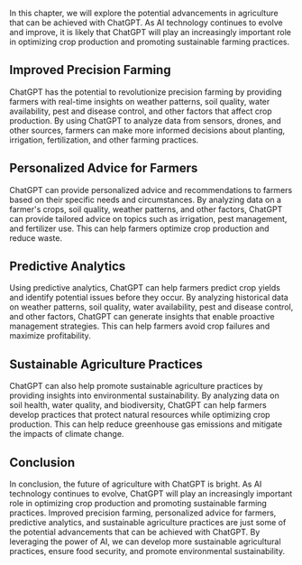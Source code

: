 
In this chapter, we will explore the potential advancements in agriculture that can be achieved with ChatGPT. As AI technology continues to evolve and improve, it is likely that ChatGPT will play an increasingly important role in optimizing crop production and promoting sustainable farming practices.

Improved Precision Farming
--------------------------

ChatGPT has the potential to revolutionize precision farming by providing farmers with real-time insights on weather patterns, soil quality, water availability, pest and disease control, and other factors that affect crop production. By using ChatGPT to analyze data from sensors, drones, and other sources, farmers can make more informed decisions about planting, irrigation, fertilization, and other farming practices.

Personalized Advice for Farmers
-------------------------------

ChatGPT can provide personalized advice and recommendations to farmers based on their specific needs and circumstances. By analyzing data on a farmer's crops, soil quality, weather patterns, and other factors, ChatGPT can provide tailored advice on topics such as irrigation, pest management, and fertilizer use. This can help farmers optimize crop production and reduce waste.

Predictive Analytics
--------------------

Using predictive analytics, ChatGPT can help farmers predict crop yields and identify potential issues before they occur. By analyzing historical data on weather patterns, soil quality, water availability, pest and disease control, and other factors, ChatGPT can generate insights that enable proactive management strategies. This can help farmers avoid crop failures and maximize profitability.

Sustainable Agriculture Practices
---------------------------------

ChatGPT can also help promote sustainable agriculture practices by providing insights into environmental sustainability. By analyzing data on soil health, water quality, and biodiversity, ChatGPT can help farmers develop practices that protect natural resources while optimizing crop production. This can help reduce greenhouse gas emissions and mitigate the impacts of climate change.

Conclusion
----------

In conclusion, the future of agriculture with ChatGPT is bright. As AI technology continues to evolve, ChatGPT will play an increasingly important role in optimizing crop production and promoting sustainable farming practices. Improved precision farming, personalized advice for farmers, predictive analytics, and sustainable agriculture practices are just some of the potential advancements that can be achieved with ChatGPT. By leveraging the power of AI, we can develop more sustainable agricultural practices, ensure food security, and promote environmental sustainability.
